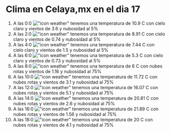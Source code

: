 # Clima en Celaya,mx en el dia 17

1. A las 0:0 !["icon weather"](http://openweathermap.org/img/w/01n.png) tenemos una temperatura de 10.9 C con cielo claro y  vientos de 3.6 y nubosidad al 5%
1. A las 2:0 !["icon weather"](http://openweathermap.org/img/w/01n.png) tenemos una temperatura de 8.91 C con cielo claro y  vientos de 0.74 y nubosidad al 5%
1. A las 4:0 !["icon weather"](http://openweathermap.org/img/w/01n.png) tenemos una temperatura de 7.44 C con cielo claro y  vientos de 1.5 y nubosidad al 5%
1. A las 6:0 !["icon weather"](http://openweathermap.org/img/w/01n.png) tenemos una temperatura de 5.3 C con cielo claro y  vientos de 0.73 y nubosidad al 5%
1. A las 8:0 !["icon weather"](http://openweathermap.org/img/w/04d.png) tenemos una temperatura de 6 C con nubes rotas y  vientos de 1.16 y nubosidad al 75%
1. A las 10:0 !["icon weather"](http://openweathermap.org/img/w/04d.png) tenemos una temperatura de 11.72 C con nubes rotas y  vientos de 3.1 y nubosidad al 75%
1. A las 12:0 !["icon weather"](http://openweathermap.org/img/w/04d.png) tenemos una temperatura de 16.07 C con nubes rotas y  vientos de 5.1 y nubosidad al 75%
1. A las 14:0 !["icon weather"](http://openweathermap.org/img/w/04d.png) tenemos una temperatura de 20.81 C con nubes rotas y  vientos de 2.6 y nubosidad al 75%
1. A las 16:0 !["icon weather"](http://openweathermap.org/img/w/04d.png) tenemos una temperatura de 21.89 C con nubes rotas y  vientos de 1.56 y nubosidad al 75%
1. A las 18:0 !["icon weather"](http://openweathermap.org/img/w/04d.png) tenemos una temperatura de 20 C con nubes rotas y  vientos de 4.1 y nubosidad al 75%
